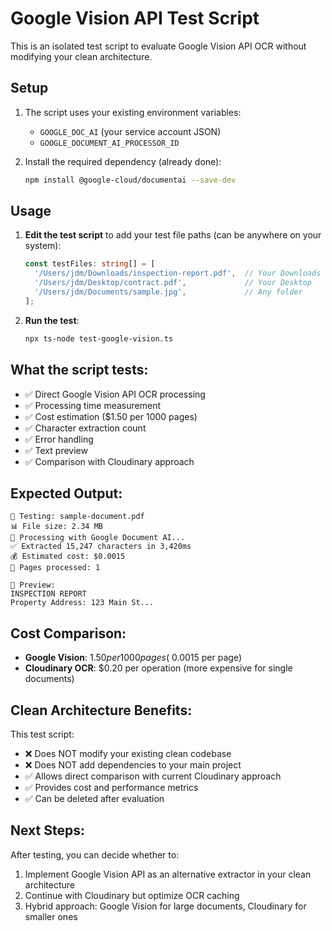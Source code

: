 # Google Vision API Test Script

This is an isolated test script to evaluate Google Vision API OCR without modifying your clean architecture.

## Setup

1. The script uses your existing environment variables:
   - `GOOGLE_DOC_AI` (your service account JSON)
   - `GOOGLE_DOCUMENT_AI_PROCESSOR_ID`

2. Install the required dependency (already done):
   ```bash
   npm install @google-cloud/documentai --save-dev
   ```

## Usage

1. **Edit the test script** to add your test file paths (can be anywhere on your system):
   ```typescript
   const testFiles: string[] = [
     '/Users/jdm/Downloads/inspection-report.pdf',  // Your Downloads folder
     '/Users/jdm/Desktop/contract.pdf',             // Your Desktop
     '/Users/jdm/Documents/sample.jpg',             // Any folder
   ];
   ```

2. **Run the test**:
   ```bash
   npx ts-node test-google-vision.ts
   ```

## What the script tests:

- ✅ Direct Google Vision API OCR processing
- ✅ Processing time measurement
- ✅ Cost estimation ($1.50 per 1000 pages)
- ✅ Character extraction count
- ✅ Error handling
- ✅ Text preview
- ✅ Comparison with Cloudinary approach

## Expected Output:

```
📄 Testing: sample-document.pdf
📊 File size: 2.34 MB
🔄 Processing with Google Document AI...
✅ Extracted 15,247 characters in 3,420ms
💰 Estimated cost: $0.0015
📄 Pages processed: 1

📝 Preview:
INSPECTION REPORT
Property Address: 123 Main St...
```

## Cost Comparison:

- **Google Vision**: $1.50 per 1000 pages (~$0.0015 per page)
- **Cloudinary OCR**: $0.20 per operation (more expensive for single documents)

## Clean Architecture Benefits:

This test script:
- ❌ Does NOT modify your existing clean codebase
- ❌ Does NOT add dependencies to your main project
- ✅ Allows direct comparison with current Cloudinary approach
- ✅ Provides cost and performance metrics
- ✅ Can be deleted after evaluation

## Next Steps:

After testing, you can decide whether to:
1. Implement Google Vision API as an alternative extractor in your clean architecture
2. Continue with Cloudinary but optimize OCR caching
3. Hybrid approach: Google Vision for large documents, Cloudinary for smaller ones